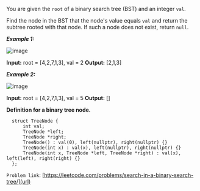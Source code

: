 You are given the `root` of a binary search tree (BST) and an integer `val`.

Find the node in the BST that the node's value equals `val` and return the subtree rooted with that node. If such a node does not exist, return `null`.

 

**_Example 1:_**

![image](https://github.com/SnowScriptWinterOfCode/LeetCode_Q/assets/112773734/ebe5db1c-7598-4198-b906-33c160132e8f)

**Input:** root = [4,2,7,1,3], val = 2
**Output:** [2,1,3]

**_Example 2:_**

![image](https://github.com/SnowScriptWinterOfCode/LeetCode_Q/assets/112773734/e6d0daba-15a5-4aab-9119-3abcf11ea381)

**Input:** root = [4,2,7,1,3], val = 5
**Output:** []
 

 **Definition for a binary tree node.**
```
  struct TreeNode {
      int val;
      TreeNode *left;
      TreeNode *right;
      TreeNode() : val(0), left(nullptr), right(nullptr) {}
      TreeNode(int x) : val(x), left(nullptr), right(nullptr) {}
      TreeNode(int x, TreeNode *left, TreeNode *right) : val(x), left(left), right(right) {}
  };
```
`Problem link`: [https://leetcode.com/problems/search-in-a-binary-search-tree/](url)
